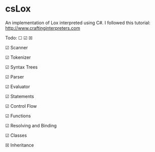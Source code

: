 # csLox
An implementation of Lox interpreted using C#. I followed this tutorial: http://www.craftinginterpreters.com

Todo: ☐ ☑ ☒

☑ Scanner

☑ Tokenizer

☑ Syntax Trees

☑ Parser

☑ Evaluator

☑ Statements

☑ Control Flow

☑ Functions

☑ Resolving and Binding

☑ Classes

☒ Inheritance